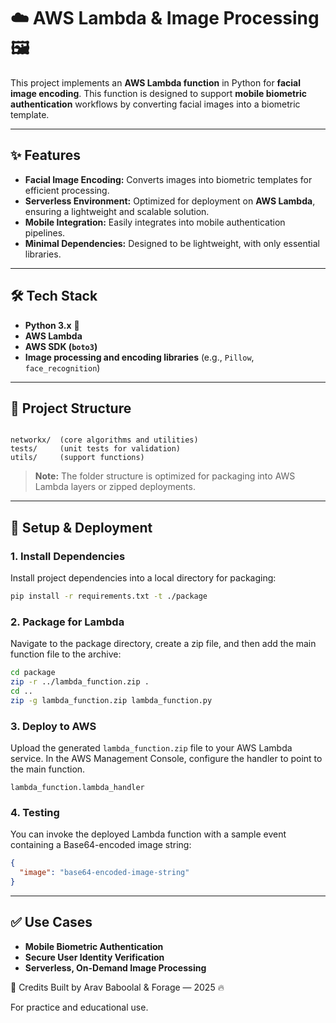 # ☁️ AWS Lambda & Image Processing 🖼️

This project implements an **AWS Lambda function** in Python for **facial image encoding**. This function is designed to support **mobile biometric authentication** workflows by converting facial images into a biometric template.

---

## ✨ Features

* **Facial Image Encoding:** Converts images into biometric templates for efficient processing.
* **Serverless Environment:** Optimized for deployment on **AWS Lambda**, ensuring a lightweight and scalable solution.
* **Mobile Integration:** Easily integrates into mobile authentication pipelines.
* **Minimal Dependencies:** Designed to be lightweight, with only essential libraries.

---

## 🛠️ Tech Stack

* **Python 3.x** 🐍
* **AWS Lambda**
* **AWS SDK (`boto3`)**
* **Image processing and encoding libraries** (e.g., `Pillow`, `face_recognition`)

---

## 📂 Project Structure

```

networkx/  (core algorithms and utilities)
tests/     (unit tests for validation)
utils/     (support functions)

````

> **Note:** The folder structure is optimized for packaging into AWS Lambda layers or zipped deployments.

---

## 🚀 Setup & Deployment

### 1. Install Dependencies

Install project dependencies into a local directory for packaging:

```bash
pip install -r requirements.txt -t ./package
````

### 2\. Package for Lambda

Navigate to the package directory, create a zip file, and then add the main function file to the archive:

```bash
cd package
zip -r ../lambda_function.zip .
cd ..
zip -g lambda_function.zip lambda_function.py
```

### 3\. Deploy to AWS

Upload the generated `lambda_function.zip` file to your AWS Lambda service. In the AWS Management Console, configure the handler to point to the main function.

```
lambda_function.lambda_handler
```

### 4\. Testing

You can invoke the deployed Lambda function with a sample event containing a Base64-encoded image string:

```json
{
  "image": "base64-encoded-image-string"
}
```

-----

## ✅ Use Cases

  * **Mobile Biometric Authentication**
  * **Secure User Identity Verification**
  * **Serverless, On-Demand Image Processing**

<!-- end list -->

👏 Credits
Built by Arav Baboolal & Forage — 2025 🔥

For practice and educational use.
```
```
